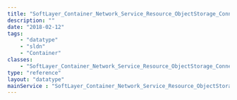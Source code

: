 ```yaml
---
title: "SoftLayer_Container_Network_Service_Resource_ObjectStorage_ConnectionInformation"
description: ""
date: "2018-02-12"
tags:
    - "datatype"
    - "sldn"
    - "Container"
classes:
    - "SoftLayer_Container_Network_Service_Resource_ObjectStorage_ConnectionInformation"
type: "reference"
layout: "datatype"
mainService : "SoftLayer_Container_Network_Service_Resource_ObjectStorage_ConnectionInformation"
---
```


